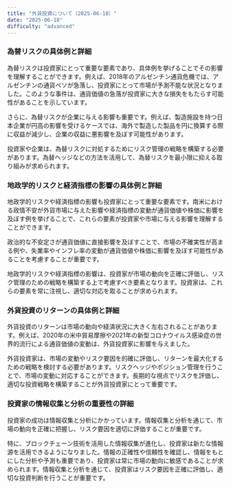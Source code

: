 ```yaml
---
title: "外貨投資について（2025-06-18）"
date: "2025-06-18"
difficulty: "advanced"
---
```


### 為替リスクの具体例と詳細

為替リスクは投資家にとって重要な要素であり、具体例を挙げることでその影響を理解することができます。例えば、2018年のアルゼンチン通貨危機では、アルゼンチンの通貨ペソが急落し、投資家にとって市場が予測不能な状況となりました。このような事件は、通貨価値の急落が投資家に大きな損失をもたらす可能性があることを示しています。

さらに、為替リスクが企業に与える影響も重要です。例えば、製造施設を持つ日本企業が円高の影響を受けるケースでは、海外で製造した製品を円に換算する際に収益が減少し、企業の収益に悪影響を及ぼす可能性があります。

投資家や企業は、為替リスクに対処するためにリスク管理の戦略を構築する必要があります。為替ヘッジなどの方法を活用して、為替リスクを最小限に抑える取り組みが求められます。

### 地政学的リスクと経済指標の影響の具体例と詳細

地政学的リスクや経済指標の影響も投資家にとって重要な要素です。南米における政情不安が外貨市場に与えた影響や経済指標の変動が通貨価値や株価に影響を及ぼす例を挙げることで、これらの要素が投資家や市場に与える影響を理解することができます。

政治的な不安定さが通貨価値に直接影響を及ぼすことで、市場の不確実性が高まる例や、失業率やインフレ率の変動が通貨価値や株価に影響を及ぼす可能性があることを考慮することが重要です。

地政学的リスクや経済指標の影響は、投資家が市場の動向を正確に評価し、リスク管理のための戦略を構築する上で考慮すべき要素となります。投資家は、これらの要素を常に注視し、適切な対応を取ることが求められます。

### 外貨投資のリターンの具体例と詳細

外貨投資のリターンは市場の動向や経済状況に大きく左右されることがあります。例えば、2020年の米中貿易摩擦や2021年の新型コロナウイルス感染症の世界的流行による通貨価値の変動は、外貨投資家に影響を与えました。

外貨投資家は、市場の変動やリスク要因を的確に評価し、リターンを最大化するための戦略を検討する必要があります。リスクヘッジやポジション管理を行うことで、市場の変動に対応することができます。長期的な視点でリスクを評価し、適切な投資戦略を構築することが外貨投資家にとって重要です。

### 投資家の情報収集と分析の重要性の詳細

投資家の成功は情報収集と分析にかかっています。情報収集と分析を通じて、市場の動向を正確に把握し、リスク要因を適切に評価することが重要です。

特に、ブロックチェーン技術を活用した情報収集が進化し、投資家は新たな情報源を活用できるようになりました。情報の正確性や信頼性を確認し、情報をもとにした分析や予測も重要であり、投資家は常に市場の動向に敏感であることが求められます。情報収集と分析を通じて、投資家はリスク要因を正確に評価し、適切な投資判断を行うことが重要です。
